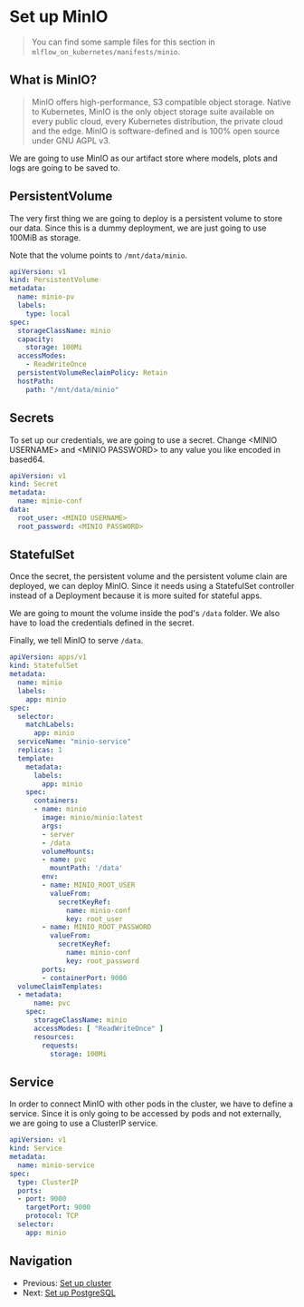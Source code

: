 # Set up MinIO

> You can find some sample files for this section in `mlflow_on_kubernetes/manifests/minio`.

## What is MinIO?

> MinIO offers high-performance, S3 compatible object storage. Native to Kubernetes, MinIO is the 
  only object storage suite available on every public cloud, every Kubernetes distribution, the 
  private cloud and the edge. MinIO is software-defined and is 100% open source under GNU AGPL v3. 

We are going to use MinIO as our artifact store where models, plots and logs are going to be saved
to.

## PersistentVolume

The very first thing we are going to deploy is a persistent volume to store our data. Since this is
a dummy deployment, we are just going to use 100MiB as storage.

Note that the volume points to `/mnt/data/minio`.

```yaml
apiVersion: v1
kind: PersistentVolume
metadata:
  name: minio-pv
  labels:
    type: local
spec:
  storageClassName: minio
  capacity:
    storage: 100Mi
  accessModes:
    - ReadWriteOnce
  persistentVolumeReclaimPolicy: Retain
  hostPath:
    path: "/mnt/data/minio"
```

## Secrets

To set up our credentials, we are going to use a secret. Change \<MINIO USERNAME\> and 
\<MINIO PASSWORD\> to any value you like encoded in based64. 

```yaml
apiVersion: v1
kind: Secret
metadata:
  name: minio-conf
data:
  root_user: <MINIO USERNAME>
  root_password: <MINIO PASSWORD>
```

## StatefulSet

Once the secret, the persistent volume and the persistent volume clain are deployed, we can deploy 
MinIO. Since it needs using a StatefulSet controller instead of a Deployment because it is more
suited for stateful apps.

We are going to mount the volume inside the pod's `/data` folder. We also have to load the 
credentials defined in the secret.

Finally, we tell MinIO to serve `/data`.

```yaml
apiVersion: apps/v1
kind: StatefulSet
metadata:
  name: minio
  labels:
    app: minio
spec:
  selector:
    matchLabels:
      app: minio
  serviceName: "minio-service"
  replicas: 1
  template:
    metadata:
      labels:
        app: minio
    spec:
      containers:
      - name: minio
        image: minio/minio:latest
        args:
        - server
        - /data
        volumeMounts:
        - name: pvc
          mountPath: '/data'
        env:
        - name: MINIO_ROOT_USER
          valueFrom:
            secretKeyRef:
              name: minio-conf
              key: root_user
        - name: MINIO_ROOT_PASSWORD
          valueFrom:
            secretKeyRef:
              name: minio-conf
              key: root_password
        ports:
        - containerPort: 9000
  volumeClaimTemplates:
  - metadata:
      name: pvc
    spec:
      storageClassName: minio
      accessModes: [ "ReadWriteOnce" ]
      resources:
        requests:
          storage: 100Mi
```

## Service

In order to connect MinIO with other pods in the cluster, we have to define a service. Since
it is only going to be accessed by pods and not externally, we are going to use a ClusterIP service.

```yaml
apiVersion: v1
kind: Service
metadata:
  name: minio-service
spec:
  type: ClusterIP
  ports:
  - port: 9000
    targetPort: 9000
    protocol: TCP
  selector:
    app: minio
```

## Navigation

- Previous: [Set up cluster](setup_cluster.md)
- Next: [Set up PostgreSQL](setup_postgres.md)
